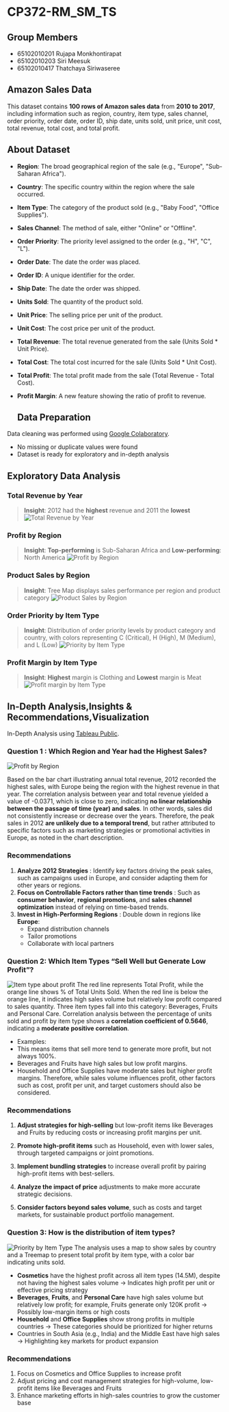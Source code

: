 # CP372-RM_SM_TS
## Group Members
- 65102010201 Rujapa Monkhontirapat 
- 65102010203 Siri Meesuk
- 65102010417 Thatchaya Siriwaseree

## Amazon Sales Data
This dataset contains **100 rows of Amazon sales data** from **2010 to 2017**, including information such as region, country, item type, sales channel, order priority, order date, order ID, ship date, units sold, unit price, unit cost, total revenue, total cost, and total profit.


## About Dataset
- **Region**: The broad geographical region of the sale (e.g., "Europe", "Sub-Saharan Africa").
- **Country**: The specific country within the region where the sale occurred.
- **Item Type**: The category of the product sold (e.g., "Baby Food", "Office Supplies").
- **Sales Channel**: The method of sale, either "Online" or "Offline".
- **Order Priority**: The priority level assigned to the order (e.g., "H", "C", "L").
- **Order Date**: The date the order was placed.
- **Order ID**: A unique identifier for the order.
- **Ship Date**: The date the order was shipped.
- **Units Sold**: The quantity of the product sold.
- **Unit Price**: The selling price per unit of the product.
- **Unit Cost**: The cost price per unit of the product.
- **Total Revenue**: The total revenue generated from the sale (Units Sold * Unit Price).
- **Total Cost**: The total cost incurred for the sale (Units Sold * Unit Cost).
- **Total Profit**: The total profit made from the sale (Total Revenue - Total Cost).
- **Profit Margin**: A new feature showing the ratio of profit to revenue.
  
  ## Data Preparation
Data cleaning was performed using [Google Colaboratory](https://colab.research.google.com/drive/17uaQqiXCXsSVC84Y_GjDLplYLZGX33tu#scrollTo=ZOIEzSzvfRo8).  
- No missing or duplicate values were found  
- Dataset is ready for exploratory and in-depth analysis

## Exploratory Data Analysis

### Total Revenue by Year
> **Insight**: 2012 had the **highest** revenue and 2011 the **lowest**
![Total Revenue by Year](images/Total_Revenue.png)
### Profit by Region
> **Insight**: **Top-performing** is Sub-Saharan Africa and **Low-performing**: North America
![Profit by Region](images/Profit_by_Region.png)
### Product Sales by Region 
> **Insight**: Tree Map displays sales performance per region and product category
![Product Sales by Region](images/Product_Sales_by_Region.png)
### Order Priority by Item Type 
> **Insight**: Distribution of order priority levels by product category and country, with colors representing C (Critical), H (High), M (Medium), and L (Low)
![Priority by Item Type](images/Priority_by_item_type.png)
### Profit Margin by Item Type 
> **Insight**: **Highest** margin is Clothing and **Lowest** margin is Meat 
![Profit margin by Item Type](images/Profit_margin_by_item_type.png)


## In-Depth Analysis,Insights & Recommendations,Visualization
In-Depth Analysis using [Tableau Public](https://public.tableau.com/views/Project_Amazon_Sales_Data/BestSalesbyRegionandYear?:language=en-US&publish=yes&:sid=&:redirect=auth&:display_count=n&:origin=viz_share_link
).
### Question 1 : Which Region and Year had the Highest Sales?
![Profit by Region](images/Best_Sales_of_year_by_region.png)

Based on the bar chart illustrating annual total revenue, 2012 recorded the highest sales, with Europe being the region with the highest revenue in that year.
The correlation analysis between year and total revenue yielded a value of -0.0371, which is close to zero, indicating **no linear relationship between the passage of time (year) and sales**. In other words, sales did not consistently increase or decrease over the years.
Therefore, the peak sales in 2012 **are unlikely due to a temporal trend**, but rather attributed to specific factors such as marketing strategies or promotional activities in Europe, as noted in the chart description.
### Recommendations 
1. **Analyze 2012 Strategies** : Identify key factors driving the peak sales, such as campaigns used in Europe, and consider adapting them for other years or regions.
2. **Focus on Controllable Factors rather than time trends** : Such as **consumer behavior**, **regional promotions**, and **sales channel optimization** instead of relying on time-based trends.
3. **Invest in High-Performing Regions** : Double down in regions like **Europe**:
   - Expand distribution channels  
   - Tailor promotions  
   - Collaborate with local partners  



### Question 2: Which Item Types “Sell Well but Generate Low Profit”?
![Item type about profit](images/Item_type_about_profit.png)
The red line represents Total Profit, while the orange line shows % of Total Units Sold.
When the red line is below the orange line, it indicates high sales volume but relatively low profit compared to sales quantity. 
Three item types fall into this category: Beverages, Fruits and Personal Care.
Correlation analysis between the percentage of units sold and profit by item type shows a **correlation coefficient of 0.5646**, indicating a **moderate positive correlation**.
- Examples:
- This means items that sell more tend to generate more profit, but not always 100%.
- Beverages and Fruits have high sales but low profit margins.
- Household and Office Supplies have moderate sales but higher profit margins.
Therefore, while sales volume influences profit, other factors such as cost, profit per unit, and target customers should also be considered.

### Recommendations
1. **Adjust strategies for high-selling** but low-profit items like Beverages and Fruits by reducing costs or increasing profit margins per unit.

2. **Promote high-profit items** such as Household, even with lower sales, through targeted campaigns or joint promotions.

3. **Implement bundling strategies** to increase overall profit by pairing high-profit items with best-sellers.

4. **Analyze the impact of price** adjustments to make more accurate strategic decisions.

5. **Consider factors beyond sales volume**, such as costs and target markets, for sustainable product portfolio management.

### Question 3: How is the distribution of item types?
![Priority by Item Type](images/map_profit_of_item_type.png)
The analysis uses a map to show sales by country and a Treemap to present total profit by item type, with a color bar indicating units sold.
- **Cosmetics** have the highest profit across all item types (14.5M), despite not having the highest sales volume
→ Indicates high profit per unit or effective pricing strategy
- **Beverages**, **Fruits**, and **Personal Care** have high sales volume but relatively low profit; for example, Fruits generate only 120K profit
→ Possibly low-margin items or high costs
- **Household** and **Office Supplies** show strong profits in multiple countries
→ These categories should be prioritized for higher returns
- Countries in South Asia (e.g., India) and the Middle East have high sales
→ Highlighting key markets for product expansion
### Recommendations
1. Focus on Cosmetics and Office Supplies to increase profit
2. Adjust pricing and cost management strategies for high-volume, low-profit items like Beverages and Fruits
3. Enhance marketing efforts in high-sales countries to grow the customer base
